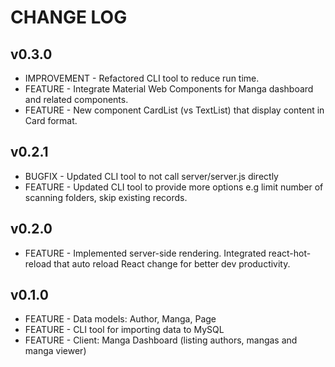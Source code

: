# CHANGE LOG

## v0.3.0

* IMPROVEMENT - Refactored CLI tool to reduce run time.
* FEATURE - Integrate Material Web Components for Manga dashboard and related components.
* FEATURE - New component CardList (vs TextList) that display content in Card format.

## v0.2.1

* BUGFIX - Updated CLI tool to not call server/server.js directly
* FEATURE - Updated CLI tool to provide more options e.g limit number of scanning folders, skip existing records.

## v0.2.0

* FEATURE - Implemented server-side rendering. Integrated react-hot-reload that auto reload React change for better dev productivity.

## v0.1.0

* FEATURE - Data models: Author, Manga, Page
* FEATURE - CLI tool for importing data to MySQL
* FEATURE - Client: Manga Dashboard (listing authors, mangas and manga viewer)
